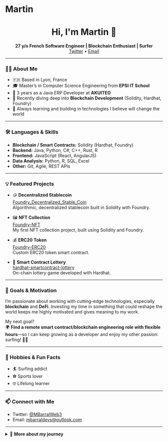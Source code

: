 # Martin
<!--
**MBarralDevs/MBarralDevs** is a ✨ special ✨ repository because its `README.md` (this file) appears on your GitHub profile.
-->

<h1 align="center">Hi, I'm Martin 👋</h1>
<p align="center">
  <b>27 y/o French Software Engineer | Blockchain Enthusiast | Surfer</b><br>
  <a href="https://x.com/MBarralWeb3">Twitter</a> • <a href="mailto:mbarraldevs@outlook.com">Email</a>
</p>

---

### 👨‍💻 About Me

- 🇫🇷 Based in Lyon, France
- 🎓 Master’s in Computer Science Engineering from <b>EPSI IT School</b>
- 💼 3 years as a Java ERP Developer at <b>AKUITEO</b>
- 🌱 Recently diving deep into **Blockchain Development** (Solidity, Hardhat, Foundry)
- 🚀 Always learning and building in technologies I believe will change the world

---

### 🛠️ Languages & Skills

- **Blockchain / Smart Contracts:** Solidity (Hardhat, Foundry)
- **Backend:** Java, Python, C#, C++, Rust, R
- **Frontend:** JavaScript (React, AngularJS)
- **Data Analysis:** Python, R, SQL, Excel
- **Other:** Git, Agile, REST APIs

---

### 💡 Featured Projects

- 🪙 **Decentralized Stablecoin**  
  [Foundry_Decentralized_Stable_Coin](https://github.com/MBarralDevs/Foundry_Decentralized_Stable_Coin)  
  Algorithmic, decentralized stablecoin built in Solidity with Foundry.

- 🖼️ **NFT Collection**  
  [Foundry-NFT](https://github.com/MBarralDevs/Foundry-NFT)  
  My first NFT collection project, built using Solidity and Foundry.

- 💰 **ERC20 Token**  
  [Foundry-ERC20](https://github.com/MBarralDevs/Foundry-ERC20)  
  Custom ERC20 token smart contract.

- 🎲 **Smart Contract Lottery**  
  [hardhat-smartcontract-lottery](https://github.com/MBarralDevs/hardhat-smartcontract-lottery)  
  On-chain lottery game developed with Hardhat.

---

### 🎯 Goals & Motivation

I’m passionate about working with cutting-edge technologies, especially **blockchain** and **DeFi**. Investing my time in something that could reshape the world keeps me highly motivated and gives meaning to my work.

My next goal?  
🌍 **Find a remote smart contract/blockchain engineering role with flexible hours**—so I can keep growing as a developer and enjoy my other passion: surfing! 🏄‍♂️

---

### 🌊 Hobbies & Fun Facts

- 🏄 Surfing addict
- ⚽ Sports lover
- 🤓 Lifelong learner

---

### 📫 Connect with Me

- Twitter: [@MBarralWeb3](https://x.com/MBarralWeb3)
- Email: [mbarraldevs@outlook.com](mailto:mbarraldevs@outlook.com)

---

<details>
<summary>📝 <b>More about my journey</b></summary>

- Graduated from EPSI IT School, passionate about software craftsmanship
- 3 years building ERP solutions in Java at AKUITEO
- Deep dived into blockchain via Cyfrin Updraft online Solidity courses
- Always open to new challenges and collaborations—let’s build the future together!
</details>
